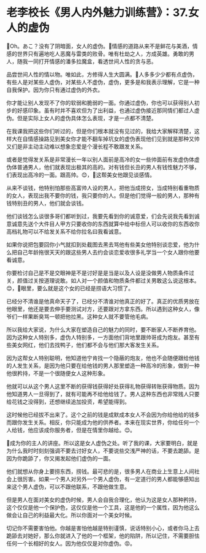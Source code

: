 # 老李校长《男人内外魅力训练营》：37.女人的虚伪

🎼Oh。あこ？没有了阴暗面，女人的虚伪。🎼情感的道路从来不是鲜花与美酒，情感的世界只有遍地吃人恶魔与雷类的败骨。唯有杜劫之人，方成英雄。勇敢的男人，随我一同打开情感的潘多拉魔盒，看透世间人性的贪与恶。

品尝世间人性的情以物。唯如此，方修得人生大圆满。🎼人多多少少都有点虚伪，有些人是对某些人虚伪，对某些人不虚伪，虚伪，更多是和我表示理解，它是一种自我保护。因为你只有通过虚伪的外衣。

你才能让别人发现不了你的软弱和脆弱的一面。你通过虚伪，你也可以获得别人初步的好感印象。虽有时并不喜欢但为了出利益，也通过虚伪接近那同情们都过人虚伪。但是实际上女人的虚伪具体怎么表现，才是一点都不清楚。

在我课我把这些你们听过的，但是你们根本就没有见过的，我给大家解释清楚，这样大在自情感操路见到美女你才能不翻车掉坑女的虚伪表现他们见到就是那种又帅又们是非主动主动难以想象恋爱是个漫长程不敢跟发关系。

或者是觉得发关系是非常漫长一年以别人面前是高冷的女一些帅面前有发虚伪体虚伪体普通男人，他们就表现出极其的高的。对有钱但长丑的男人有钱性魅力不够，们表现出高冷的一面。跟高帅。😊，🎼这帮美女他跟见谈感情。

从来不谈钱，他特别怕那些高富帅人设的男人，把他当成捞女，当成特别看重物质的女人，表现出我不要你的钱，我只要你的人。但是他们觉得一般的男人，那种有钱特别丑的男人，他们就会谈钱。

他们谈钱怎么谈很多哥们都听到过，我要先看到你的诚意爱，们会先说我先看到诚意诚意先送个大件目人甲方只要收你的东西就算中给中标但人可以收你的东西收你高档礼物可以不给发关系不给你拉名曰我看诚意。

如果你说把包要回你小气就扣到处截图去黑去骂他有些美女他特别谈恋爱，他为什么把自己年龄拖很天天的跟这些男人去约会谈恋爱收很多礼学当一个女人跟你他要看诚意。

你要检讨自己是不是交眼神是不是讨好是是当是以及人设是没做男人物质条件过关，颜值过关按道理说敢。如人对一个颜值和物质条件都过关男敢这么说这根本。😊，🎼眼里，要么就是这个女的已经是捞语大习惯了。

已经分不清谁是他真命天子了，已经分不清谁对他真正的好了。真正的优质男放在他眼里，他还是要去伸手要测试对方，还要跟对方拿东西。所以遇到这种女人，像爷们一样果断臭骂一顿把他拉黑。这种女人就不要管他毛病。

所以我给大家说，为什么大家在塑造自己的魅力的同时，要不断家人不断养育他。因为这种女人特别多，虚伪人特别多，一方面他们背地里跟帅哥成为炮友。甚至有些美女网红，他们去找鸭子，他们都不会与他们那大客发生关系。

因为这帮女人特别聪明，他知道他宁肯找一个隐蔽的炮友，他也不会随便跟给他钱的人发生关系，是因为他只要在给他钱的男人那里塑造一种高冷的形象，做到一种他很矜持，不是一个很随便女人这种形象。

他就可以从这个男人这里不断的获得钱获得好处获得礼物获得转账获得物质。因为他知道男人一旦得到了，就有可能再不给他给钱了。男人这种东西也非常贱人只要给花钱之没得到，还想继续追加投资，希望能得到。

这时候他已经拔不出来了。这个之前的钱是成默成本女人不会因为你给他给的钱多而跟你发生关系。相反，你只能成为他的供养者。本来在现实世界，你给任何一个人给钱，他应该成你服务者，但是在情里你越给。😊。

🎼成为你的主人的讲座。所以这是女人虚伪之处。听了我的课，大家要明白，就是为什么我时时刻刻强调不要去讨好女人，不要说些交浅严神的话，不要去跪舔。是因为你跪舔了，你又揭发起他们虚伪的一面。

他们就想从你身上要捞东西，捞钱。最可悲的是，很多男人在商业上生意上人间社会上很厉害。如果一个男人对另外一个男人虚伪，有一定道行的男人都能够感知出来这个男人虚伪，可以不跟他联系，不跟他做生意。

但是男人在面对美女的虚伪时候，男人会自我合理化，他认为这是女人那种矜持，这个仅仅是他一个保护色，这仅仅是他一个工具，这是他的一个属性，因为他这么做会让自己的利益最大化。所以你面对一个美女时候。

切记你不需要害怕他。你越是害怕他越是特别谨慎，说话特别小心，或者你马上去跪舔去对她好，那么你就进入了他的一个框架，他的陷阱，所以记住，不需要胆怯任何一个长相好的女人。因为他仅仅是对你虚伪。😡。

